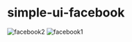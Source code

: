 # simple-ui-facebook

![facebook2](https://user-images.githubusercontent.com/69441310/124775115-eec2b100-df70-11eb-82ff-3e51f0d3fa7e.jpeg)
![facebook1](https://user-images.githubusercontent.com/69441310/124775122-eff3de00-df70-11eb-8f02-8400b7698c6f.jpeg)
